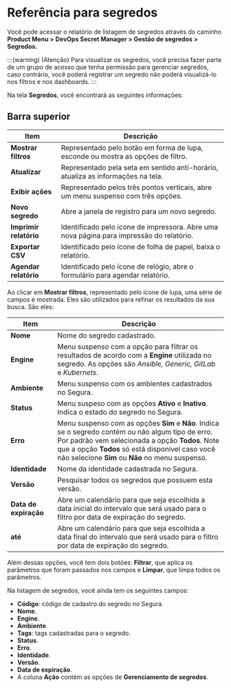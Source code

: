 # Referência para segredos

Você pode acessar o relatório de listagem de segredos através do caminho **Product Menu > DevOps Secret Manager > Gestão de segredos > Segredos.**

:::(warning) (Atenção)
Para visualizar os segredos, você precisa fazer parte de um grupo de acesso que tenha permissão para gerenciar segredos, caso contrário, você poderá registrar um segredo não poderá visualizá-lo nos filtros e nos dashboards.
:::

Na tela **Segredos**, você encontrará as seguintes informações:

## Barra superior

| Item                          | Descrição                                                                                  |
| ----------------------------- | -------------------------------------------------------------------------------------------- |
| **Mostrar filtros**     | Representado pelo botão em forma de lupa, esconde ou mostra as opções de filtro.          |
| **Atualizar**           | Representado pela seta em sentido anti-horário, atualiza as informações na tela.          |
| **Exibir ações**      | Representado pelos três pontos verticais, abre um menu suspenso com três opções.         |
| **Novo segredo**        | Abre a janela de registro para um novo segredo.                                              |
| **Imprimir relatório** | Identificado pelo ícone de impressora. Abre uma nova página para impressão do relatório. |
| **Exportar CSV**        | Identificado pelo ícone de folha de papel, baixa o relatório.                              |
| **Agendar relatório**  | Identificado pelo ícone de relógio, abre o formulário para agendar relatório.            |

Ao clicar em **Mostrar filtros**, representado pelo ícone de lupa, uma série de campos é mostrada. Eles são utilizados para refinar os resultados da sua busca. São eles:

| Item                          | Descrição                                                                                                                                                                                                                                                                                            |
| ----------------------------- | ------------------------------------------------------------------------------------------------------------------------------------------------------------------------------------------------------------------------------------------------------------------------------------------------------ |
| **Nome**                | Nome do segredo cadastrado.                                                                                                                                                                                                                                                                            |
| **Engine**              | Menu suspenso com a opção para filtrar os resultados de acordo com a **Engine** utilizada no segredo. As opções são *Ansible, Generic, GitLab* e *Kubernets*.                                                                                                                            |
| **Ambiente**            | Menu suspenso com os ambientes cadastrados no Segura.                                                                                                                                                                                                                                             |
| **Status**              | Menu suspeso com as opções **Ativo** e **Inativo**. Indica o estado do segredo no Segura.                                                                                                                                                                                            |
| **Erro**                | Menu suspenso com as opções **Sim** e **Não**. Indica se o segredo contém ou não algum tipo de erro. Por padrão vem selecionada a opção **Todos**. Note que a opção **Todos** só está disponível caso você não selecione **Sim** ou **Não** no menu suspenso. |
| **Identidade**          | Nome da identidade cadastrada no Segura.                                                                                                                                                                                                                                                          |
| **Versão**             | Pesquisar todos os segredos que possuem esta versão.                                                                                                                                                                                                                                                  |
| **Data de expiração** | Abre um calendário para que seja escolhida a data inicial do intervalo que será usado para o filtro por data de expiração do segredo.                                                                                                                                                              |
| **até**                | Abre um calendário para que seja escolhida a data final do intervalo que será usado para o filtro por data de expiração do segredo.                                                                                                                                                                |

Além dessas opções, você tem dois botões: **Filtrar**, que aplica os parâmetros que foram passados nos campos e **Limpar**, que limpa todos os parâmetros.

Na listagem de segredos, você ainda tem os seguintes campos:

* **Código**: código de cadastro do segredo no Segura.
* **Nome**.
* **Engine**.
* **Ambiente**.
* **Tags**: tags cadastradas para o segredo.
* **Status**.
* **Erro**.
* **Identidade**.
* **Versão**.
* **Data de expiração**.
* A coluna **Ação** contém as opções de **Gerenciamento de segredos**.